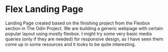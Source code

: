 # Flex Landing Page

Landing Page created based on the finishing project from the Flexbox section in The Odin Project. We are building a generic webpage with certain popular layout using mostly flexbox. I might try some very basic media queries (only if they are needed) for responsive design, as I have seen them come up in some resources and it looks to be quite interesting.
